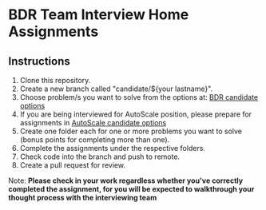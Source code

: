 # BDR Team Interview Home Assignments

## Instructions

1. Clone this repository.
2. Create a new branch called "candidate/${your lastname}".
3. Choose problem/s you want to solve from the options at: [BDR candidate options](BDRProblems.md)
4. If you are being interviewed for AutoScale position, please prepare for assignments in [AutoScale candidate options](AutoScaleProblems.md)
5. Create one folder each for one or more problems you want to solve (bonus points for completing more than one).
6. Complete the assignments under the respective folders.
7. Check code into the branch and push to remote.
8. Create a pull request for review.
   
Note: **Please check in your work regardless whether you've correctly completed the assignment, for you will be expected to walkthrough your thought process with the interviewing team**
